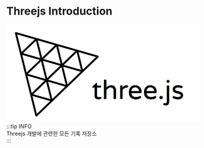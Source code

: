 # Threejs Introduction
![threejs-logo](../images/threejs-logo.png)   
:::tip INFO   
Threejs 개발에 관련한 모든 기록 저장소   
:::